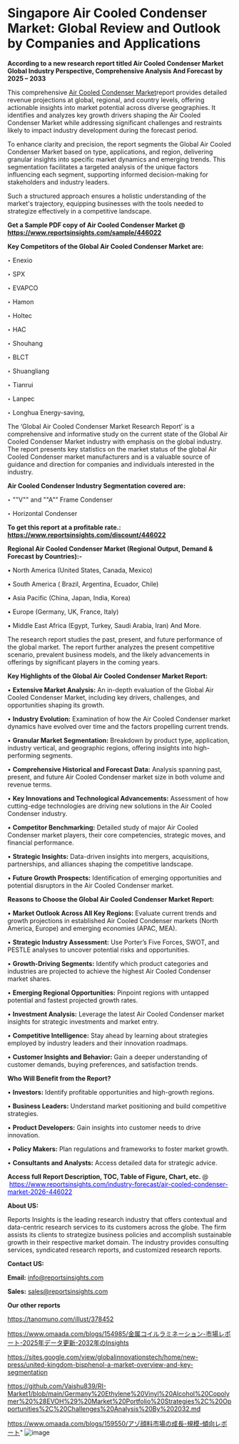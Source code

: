 # Singapore Air Cooled Condenser Market: Global Review and Outlook by Companies and Applications

<strong>According to a new research report titled Air Cooled Condenser Market Global Industry Perspective, Comprehensive Analysis And Forecast by 2025 – 2033</strong>

This comprehensive <a href=https://www.reportsinsights.com/sample/446022>Air Cooled Condenser Market</a>report provides detailed revenue projections at global, regional, and country levels, offering actionable insights into market potential across diverse geographies. It identifies and analyzes key growth drivers shaping the Air Cooled Condenser Market while addressing significant challenges and restraints likely to impact industry development during the forecast period.

To enhance clarity and precision, the report segments the Global Air Cooled Condenser Market based on type, applications, and region, delivering granular insights into specific market dynamics and emerging trends. This segmentation facilitates a targeted analysis of the unique factors influencing each segment, supporting informed decision-making for stakeholders and industry leaders.

Such a structured approach ensures a holistic understanding of the market's trajectory, equipping businesses with the tools needed to strategize effectively in a competitive landscape.

<strong>Get a Sample PDF copy of Air Cooled Condenser Market </strong><strong>@<a href=https://www.reportsinsights.com/sample/446022 style=color:#0000ff;> https://www.reportsinsights.com/sample/446022</a></strong></font>

<strong>Key Competitors of the Global Air Cooled Condenser Market are:</strong>

‣ Enexio

‣ SPX

‣ EVAPCO

‣ Hamon

‣ Holtec

‣ HAC

‣ Shouhang

‣ BLCT

‣ Shuangliang

‣ Tianrui

‣ Lanpec

‣ Longhua Energy-saving,

The ‘Global Air Cooled Condenser Market Research Report’ is a comprehensive and informative study on the current state of the Global Air Cooled Condenser Market industry with emphasis on the global industry. The report presents key statistics on the market status of the global Air Cooled Condenser market manufacturers and is a valuable source of guidance and direction for companies and individuals interested in the industry.

<strong>Air Cooled Condenser Industry Segmentation covered are:</strong>

‣ ""V"" and ""A"" Frame Condenser

‣ Horizontal Condenser

<strong>To get this report at a profitable rate.: <a href=https://www.reportsinsights.com/discount/446022 style=color:#0000ff;>https://www.reportsinsights.com/discount/446022</a></strong></font>

<strong>Regional Air Cooled Condenser Market (Regional Output, Demand &amp; Forecast by Countries):-</strong>

• North America (United States, Canada, Mexico)

• South America ( Brazil, Argentina, Ecuador, Chile)

• Asia Pacific (China, Japan, India, Korea)

• Europe (Germany, UK, France, Italy)

• Middle East Africa (Egypt, Turkey, Saudi Arabia, Iran) And More.

The research report studies the past, present, and future performance of the global market. The report further analyzes the present competitive scenario, prevalent business models, and the likely advancements in offerings by significant players in the coming years.

<strong>Key Highlights of the Global Air Cooled Condenser Market Report:</strong>

• <strong>Extensive Market Analysis:</strong> An in-depth evaluation of the Global Air Cooled Condenser Market, including key drivers, challenges, and opportunities shaping its growth.

• <strong>Industry Evolution:</strong> Examination of how the Air Cooled Condenser market dynamics have evolved over time and the factors propelling current trends.

• <strong>Granular Market Segmentation:</strong> Breakdown by product type, application, industry vertical, and geographic regions, offering insights into high-performing segments.

• <strong>Comprehensive Historical and Forecast Data:</strong> Analysis spanning past, present, and future Air Cooled Condenser market size in both volume and revenue terms.

• <strong>Key Innovations and Technological Advancements:</strong> Assessment of how cutting-edge technologies are driving new solutions in the Air Cooled Condenser industry.

• <strong>Competitor Benchmarking:</strong> Detailed study of major Air Cooled Condenser market players, their core competencies, strategic moves, and financial performance.

• <strong>Strategic Insights:</strong> Data-driven insights into mergers, acquisitions, partnerships, and alliances shaping the competitive landscape.

• <strong>Future Growth Prospects:</strong> Identification of emerging opportunities and potential disruptors in the Air Cooled Condenser market.

<strong>Reasons to Choose the Global Air Cooled Condenser Market Report:</strong>

• <strong>Market Outlook Across All Key Regions:</strong> Evaluate current trends and growth projections in established Air Cooled Condenser markets (North America, Europe) and emerging economies (APAC, MEA).

• <strong>Strategic Industry Assessment:</strong> Use Porter’s Five Forces, SWOT, and PESTLE analyses to uncover potential risks and opportunities.

• <strong>Growth-Driving Segments:</strong> Identify which product categories and industries are projected to achieve the highest Air Cooled Condenser market shares.

• <strong>Emerging Regional Opportunities:</strong> Pinpoint regions with untapped potential and fastest projected growth rates.

• <strong>Investment Analysis:</strong> Leverage the latest Air Cooled Condenser market insights for strategic investments and market entry.

• <strong>Competitive Intelligence:</strong> Stay ahead by learning about strategies employed by industry leaders and their innovation roadmaps.

• <strong>Customer Insights and Behavior:</strong> Gain a deeper understanding of customer demands, buying preferences, and satisfaction trends.

<strong>Who Will Benefit from the Report?</strong>

• <strong>Investors:</strong> Identify profitable opportunities and high-growth regions.

• <strong>Business Leaders:</strong> Understand market positioning and build competitive strategies.

• <strong>Product Developers:</strong> Gain insights into customer needs to drive innovation.

• <strong>Policy Makers:</strong> Plan regulations and frameworks to foster market growth.

• <strong>Consultants and Analysts:</strong> Access detailed data for strategic advice.
</ul>
<strong>Access full Report Description, TOC, Table of Figure, Chart, etc. </strong>@  <a href=https://www.reportsinsights.com/industry-forecast/air-cooled-condenser-market-2026-446022 style=color:#0000ff;>https://www.reportsinsights.com/industry-forecast/air-cooled-condenser-market-2026-446022</a></font>

<strong><strong>About US</strong>:</strong>

Reports Insights is the leading research industry that offers contextual and data-centric research services to its customers across the globe. The firm assists its clients to strategize business policies and accomplish sustainable growth in their respective market domain. The industry provides consulting services, syndicated research reports, and customized research reports.

<strong>Contact US:</strong>

<p class=""""><b>Email:</b> <a href=mailto:info@reportsinsights.com>info@reportsinsights.com</a></p>
<p class=""""><b>Sales:</b> <a href=mailto:sales@reportsinsights.com>sales@reportsinsights.com</a></p>

<strong>Our other reports</strong>

<a href=https://tanomuno.com/illust/378452>https://tanomuno.com/illust/378452</a>

<a href=https://www.omaada.com/blogs/154985/金属コイルラミネーション-市場レポート-2025年データ更新-2032年のInsights>https://www.omaada.com/blogs/154985/金属コイルラミネーション-市場レポート-2025年データ更新-2032年のInsights</a>

<a href=https://sites.google.com/view/globalinnovationstech/home/new-press/united-kingdom-bisphenol-a-market-overview-and-key-segmentation>https://sites.google.com/view/globalinnovationstech/home/new-press/united-kingdom-bisphenol-a-market-overview-and-key-segmentation</a>

<a href=https://github.com/Vaishu839/RI-Market1/blob/main/Germany%20Ethylene%20Vinyl%20Alcohol%20Copolymer%20%28EVOH%29%20Market%20Portfolio%20Strategies%2C%20Opportunities%2C%20Challenges%20Analysis%20By%202032.md>https://github.com/Vaishu839/RI-Market1/blob/main/Germany%20Ethylene%20Vinyl%20Alcohol%20Copolymer%20%28EVOH%29%20Market%20Portfolio%20Strategies%2C%20Opportunities%2C%20Challenges%20Analysis%20By%202032.md</a>

<a href=https://www.omaada.com/blogs/159550/アゾ顔料市場の成長-規模-傾向レポート>https://www.omaada.com/blogs/159550/アゾ顔料市場の成長-規模-傾向レポート</a>"
![image](https://github.com/user-attachments/assets/66238eaa-0ded-4a52-8d3f-c962419d968d)
